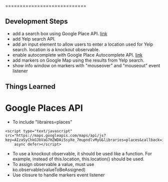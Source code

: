 
============================

## Development Steps

* add a search box using Google Place API. [link](https://developers.google.com/maps/documentation/javascript/examples/places-searchbox)
* add Yelp search API. 
* add an input element to allow users to enter a location used for Yelp search. location is a knockout observable.
* enable autocomplete with Google Place Autocomplete API. [link](https://developers.google.com/maps/documentation/javascript/examples/places-autocomplete)
* add markers on Google Map using the results from Yelp search.
* show info window on markers with "mouseover" and "mouseout" event listener





## Things Learned

# Google Places API

* To include "libraires=places"
```
<script type="text/javascript" src="https://maps.googleapis.com/maps/api/js?key=AIzaSyChkGJbVaG7HZWDAiSsyXe_7mupndlvMyU&libraries=places&callback=initMap"
    async defer></script>
```
* To use a knockout observable, it should be used like a function. For example, instead of this.location, this.location() should be used.
* To assign observable a value, must use ko.observable(valueToBeAssigned)
* Use closure to handle markers event listener